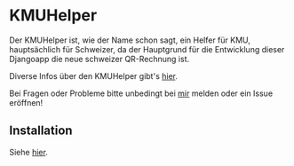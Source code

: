 # KMUHelper

Der KMUHelper ist, wie der Name schon sagt, ein Helfer für KMU, hauptsächlich für Schweizer, da der Hauptgrund für
die Entwicklung dieser Djangoapp die neue schweizer QR-Rechnung ist.

Diverse Infos über den KMUHelper gibt's [hier](https://rafaelurben.github.io/django-kmuhelper/).

Bei Fragen oder Probleme bitte unbedingt bei [mir](https://rafaelurben.github.io/diverses/rafaelurben/#kontakt) melden oder ein Issue eröffnen!

## Installation

Siehe [hier](https://rafaelurben.github.io/django-kmuhelper/installation).
